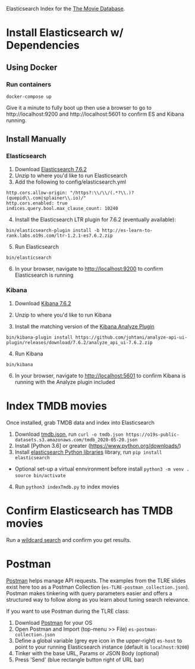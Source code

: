 Elasticsearch Index for the [The Movie Database](http://themoviedb.com).

# Install Elasticsearch w/ Dependencies

## Using Docker

### Run containers

```
docker-compose up
```

Give it a minute to fully boot up then use a browser to go to http://localhost:9200 and http://localhost:5601 to confirm ES and Kibana running.

## Install Manually

### Elasticsearch

1. Download [Elasticsearch 7.6.2](https://www.elastic.co/downloads/past-releases/elasticsearch-7-6-2)
2. Unzip to where you'd like to run Elasticsearch
3. Add the following to config/elasticsearch.yml

```
http.cors.allow-origin: "/https?:\\/\\/(.*?\\.)?(quepid\\.com|splainer\\.io)/"
http.cors.enabled: true
indices.query.bool.max_clause_count: 10240
```

4. Install the Elasticsearch LTR plugin for 7.6.2 (eventually available):

```
bin/elasticsearch-plugin install -b http://es-learn-to-rank.labs.o19s.com/ltr-1.2.1-es7.6.2.zip
```

5. Run Elasticsearch

```
bin/elasticsearch
```

6. In your browser, navigate to [http://localhost:9200](http://localhost:9200) to confirm Elasticsearch is running

### Kibana

1. Download [Kibana 7.6.2](https://www.elastic.co/downloads/past-releases/kibana-7-6-2)

2. Unzip to where you'd like to run Kibana

3. Install the matching version of the [Kibana Analyze Plugin](https://github.com/johtani/analyze-api-ui-plugin)

```
bin/kibana-plugin install https://github.com/johtani/analyze-api-ui-plugin/releases/download/7.6.2/analyze_api_ui-7.6.2.zip
```

4. Run Kibana

```
bin/kibana
```

6. In your browser, navigate to [http://localhost:5601](http://localhost:5601) to confirm Kibana is running with the Analyze plugin included

# Index TMDB movies

Once installed, grab TMDB data and index into Elasticsearch

1. Download [tmdb.json](http://es-learn-to-rank.labs.o19s.com/tmdb.json), run `curl -o tmdb.json https://o19s-public-datasets.s3.amazonaws.com/tmdb_2020-05-20.json` 
2. Install [Python 3.6] or greater (https://www.python.org/downloads/)
3. Install [elasticsearch Python libraries](https://elasticsearch-py.readthedocs.io/en/master/) library, run `pip install elasticsearch`
  * Optional set-up a virtual ennvironment before install
    `python3 -m venv .`
    `source bin/activate`

4. Run `python3 indexTmdb.py` to index movies

# Confirm Elasticsearch has TMDB movies

Run a [wildcard search](http://localhost:9200/tmdb/_search?q=*) and confirm you get results.

# Postman

[Postman](https://www.postman.com/) helps manage API requests. The examples from the TLRE slides exist here too as a Postman Collection (`es-TLRE-postman_collection.json`). Postman makes tinkering with query parameters easier and offers a structured way to follow along as you learn about tuning search relevance.

If you want to use Postman during the TLRE class:

1. Download [Postman](https://www.postman.com/downloads/) for your OS
2. Open Postman and Import (top-menu >> File) `es-postman-collection.json`
3. Define a global variable (grey eye icon in the upper-right) `es-host` to point to your running Elasticsearch instance (default is `localhost:9200`)
4. Tinker with the base URL, Params or JSON Body (optional)
5. Press 'Send' (blue rectangle button right of URL bar)

